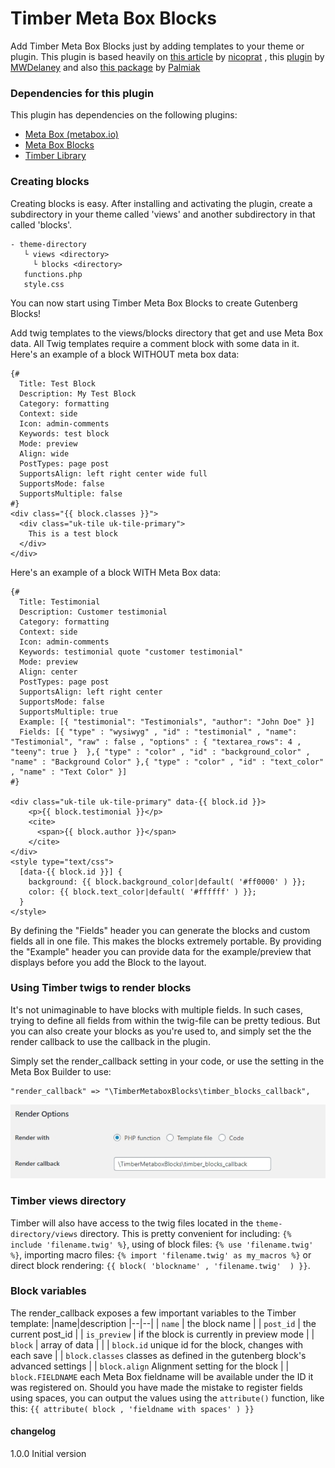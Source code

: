 # Timber Meta Box Blocks

Add Timber Meta Box Blocks just by adding templates to your theme or plugin. This plugin is based heavily on [this article](https://medium.com/nicooprat/acf-blocks-avec-gutenberg-et-sage-d8c20dab6270) by [nicoprat](https://github.com/nicooprat) , this [plugin](https://github.com/MWDelaney/sage-acf-wp-blocks) by [MWDelaney](https://github.com/MWDelaney) and also [this package](https://github.com/palmiak/timber-acf-wp-blocks) by [Palmiak](https://github.com/palmiak)

### Dependencies for this plugin

This plugin has dependencies on the following plugins:

- [Meta Box (metabox.io)](https://metabox.io/download/)
- [Meta Box Blocks](https://metabox.io/plugins/mb-blocks/)
- [Timber Library](https://nl.wordpress.org/plugins/timber-library/)

### Creating blocks
Creating blocks is easy. After installing and activating the plugin, create a subdirectory in your theme called 'views' and another subdirectory in that called 'blocks'.

	- theme-directory
	   └ views <directory>
	     └ blocks <directory>
	   functions.php
	   style.css

You can now start using Timber Meta Box Blocks to create Gutenberg Blocks!

Add twig templates to the views/blocks directory that get and use Meta Box data. All Twig templates require a comment block with some data in it. Here's an example of a block WITHOUT meta box data:

	{#
	  Title: Test Block
	  Description: My Test Block
	  Category: formatting
	  Context: side
	  Icon: admin-comments
	  Keywords: test block
	  Mode: preview
	  Align: wide
	  PostTypes: page post
	  SupportsAlign: left right center wide full
	  SupportsMode: false
	  SupportsMultiple: false
	#}
	<div class="{{ block.classes }}">
	  <div class="uk-tile uk-tile-primary">
	  	This is a test block
	  </div>
	</div>

Here's an example of a block WITH Meta Box data:

	{#
	  Title: Testimonial
	  Description: Customer testimonial
	  Category: formatting
	  Context: side
	  Icon: admin-comments
	  Keywords: testimonial quote "customer testimonial"
	  Mode: preview
	  Align: center
	  PostTypes: page post
	  SupportsAlign: left right center
	  SupportsMode: false
	  SupportsMultiple: true
	  Example: [{ "testimonial": "Testimonials", "author": "John Doe" }]
	  Fields: [{ "type" : "wysiwyg" , "id" : "testimonial" , "name": "Testimonial", "raw" : false , "options" : { "textarea_rows": 4 , "teeny": true }  },{ "type" : "color" , "id" : "background_color" , "name" : "Background Color" },{ "type" : "color" , "id" : "text_color" , "name" : "Text Color" }]
	#}

	<div class="uk-tile uk-tile-primary" data-{{ block.id }}>
	    <p>{{ block.testimonial }}</p>
	    <cite>
	      <span>{{ block.author }}</span>
	    </cite>
	</div>
	<style type="text/css">
	  [data-{{ block.id }}] {
	    background: {{ block.background_color|default( '#ff0000' ) }};
	    color: {{ block.text_color|default( '#ffffff' ) }};
	  }
	</style>

By defining the "Fields" header you can generate the blocks and custom fields all in one file. This makes the blocks extremely portable. By providing the "Example" header you can provide data for the example/preview that displays before you add the Block to the layout.

### Using Timber twigs to render blocks
It's not unimaginable to have blocks with multiple fields. In such cases, trying to define all fields from within the twig-file can be pretty tedious. But you can also create your blocks as you're used to, and simply set the the render callback to use the callback in the plugin.

Simply set the render_callback setting in your code, or use the setting in the Meta Box Builder to use:

    "render_callback" => "\TimberMetaboxBlocks\timber_blocks_callback",

<img src="/docs/using-as-render-callback.png" title="Enter the callback used by the plugin to render using Timber">

### Timber views directory

Timber will also have access to the twig files located in the `theme-directory/views` directory. This is pretty convenient for including: `{% include 'filename.twig' %}`, using of block files: `{% use 'filename.twig' %}`, importing macro files: `{% import 'filename.twig' as my_macros %}` or direct block rendering: `{{ block( 'blockname' , 'filename.twig'  ) }}`.

### Block variables
The render_callback exposes a few important variables to the Timber template:
|name|description
|--|--|
| `name` | the block name |
| `post_id` | the current post_id |
| `is_preview` | if the block is currently in preview mode |
| `block` | array of data |
|  | `block.id` unique id for the block, changes with each save
|  | `block.classes` classes as defined in the gutenberg block's advanced settings
|  | `block.align` Alignment setting for the block
|  | `block.FIELDNAME` each Meta Box fieldname will be available under the ID it was registered on. Should you have made the mistake to register fields using spaces, you can output the values using the `attribute()` function, like this: `{{ attribute( block , 'fieldname with spaces' ) }}`


#### changelog

1.0.0 Initial version